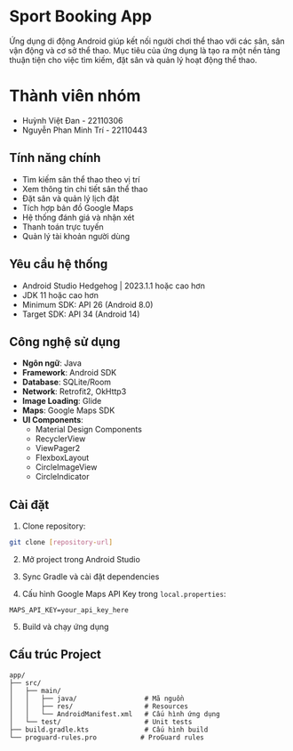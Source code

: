 # Sport Booking App

Ứng dụng di động Android giúp kết nối người chơi thể thao với các sân, sân vận động và cơ sở thể thao. Mục tiêu của ứng dụng là tạo ra một nền tảng thuận tiện cho việc tìm kiếm, đặt sân và quản lý hoạt động thể thao.

# Thành viên nhóm
- Huỳnh Việt Đan - 22110306
- Nguyễn Phan Minh Trí - 22110443

## Tính năng chính

- Tìm kiếm sân thể thao theo vị trí
- Xem thông tin chi tiết sân thể thao
- Đặt sân và quản lý lịch đặt
- Tích hợp bản đồ Google Maps
- Hệ thống đánh giá và nhận xét
- Thanh toán trực tuyến
- Quản lý tài khoản người dùng

## Yêu cầu hệ thống

- Android Studio Hedgehog | 2023.1.1 hoặc cao hơn
- JDK 11 hoặc cao hơn
- Minimum SDK: API 26 (Android 8.0)
- Target SDK: API 34 (Android 14)

## Công nghệ sử dụng

- **Ngôn ngữ**: Java
- **Framework**: Android SDK
- **Database**: SQLite/Room
- **Network**: Retrofit2, OkHttp3
- **Image Loading**: Glide
- **Maps**: Google Maps SDK
- **UI Components**:
  - Material Design Components
  - RecyclerView
  - ViewPager2
  - FlexboxLayout
  - CircleImageView
  - CircleIndicator

## Cài đặt

1. Clone repository:

```bash
git clone [repository-url]
```

2. Mở project trong Android Studio

3. Sync Gradle và cài đặt dependencies

4. Cấu hình Google Maps API Key trong `local.properties`:

```properties
MAPS_API_KEY=your_api_key_here
```

5. Build và chạy ứng dụng

## Cấu trúc Project

```
app/
├── src/
│   ├── main/
│   │   ├── java/                 # Mã nguồn
│   │   ├── res/                  # Resources
│   │   └── AndroidManifest.xml   # Cấu hình ứng dụng
│   └── test/                     # Unit tests
├── build.gradle.kts              # Cấu hình build
└── proguard-rules.pro           # ProGuard rules
```
